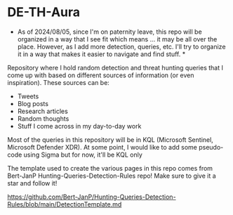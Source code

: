 # DE-TH-Aura

* As of 2024/08/05, since I'm on paternity leave, this repo will be organized in a way that I see fit which means ... it may be all over the place. However, as I add more detection, queries, etc. I'll try to organize it in a way that makes it easier to navigate and find stuff. *

Repository where I hold random detection and threat hunting queries that I come up with based on different sources of information (or even inspiration). These sources can be:

- Tweets
- Blog posts
- Research articles
- Random thoughts
- Stuff I come across in my day-to-day work

Most of the queries in this repository will be in KQL (Microsoft Sentinel, Microsoft Defender XDR). At some point, I would like to add some pseudo-code using Sigma but for now, it'll be KQL only

The template used to create the various pages in this repo comes from Bert-JanP Hunting-Queries-Detection-Rules repo! Make sure to give it a star and follow it!

https://github.com/Bert-JanP/Hunting-Queries-Detection-Rules/blob/main/DetectionTemplate.md
